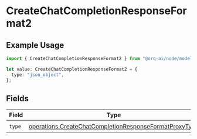 # CreateChatCompletionResponseFormat2

## Example Usage

```typescript
import { CreateChatCompletionResponseFormat2 } from "@orq-ai/node/models/operations";

let value: CreateChatCompletionResponseFormat2 = {
  type: "json_object",
};
```

## Fields

| Field                                                                                                                            | Type                                                                                                                             | Required                                                                                                                         | Description                                                                                                                      |
| -------------------------------------------------------------------------------------------------------------------------------- | -------------------------------------------------------------------------------------------------------------------------------- | -------------------------------------------------------------------------------------------------------------------------------- | -------------------------------------------------------------------------------------------------------------------------------- |
| `type`                                                                                                                           | [operations.CreateChatCompletionResponseFormatProxyType](../../models/operations/createchatcompletionresponseformatproxytype.md) | :heavy_check_mark:                                                                                                               | N/A                                                                                                                              |